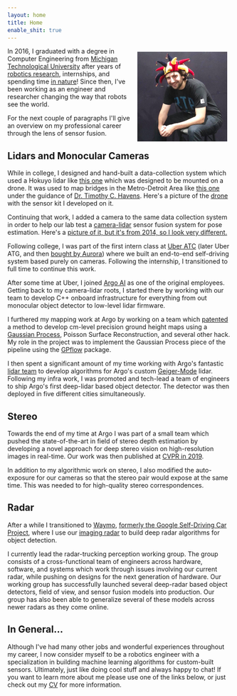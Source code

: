 ```yaml
---
layout: home
title: Home
enable_shit: true
---
```

<img style="float: right;padding:10px" src="/assets/funnyhat.jpg" width="40%">

In 2016, I graduated with a degree in Computer Engineering from [Michigan Technological University](https://www.mtu.edu/) after years of [robotics research](https://scholar.google.com/citations?user=E0nbCrYAAAAJ&hl=en), internships, and spending time [in nature](https://www.google.com/maps/place/Michigan+Technological+University/@47.0892921,-88.6100291,11.82z/data=!4m5!3m4!1s0x4d50c810d2807581:0x80d7ca9457d61ad5!8m2!3d47.1150259!4d-88.5452004)! Since then, I've been working as an engineer and researcher  changing the way that robots see the world.


For the next couple of paragraphs I'll give an overview on my professional career through the lens of sensor fusion.


## Lidars and Monocular Cameras
While in college, I designed and hand-built a data-collection system which used a Hokuyo lidar like [this one](https://acroname.com/store/lidar-scanner-r314-hokuyo-laser4?gclid=EAIaIQobChMIyZGAsYvr-QIVRjizAB2pqQy3EAQYBiABEgL4LfD_BwE) which was designed to be mounted on a drone. It was used to map bridges in the Metro-Detroit Area like [this one](https://mtri.org/mdot_uav.html) under the guidance of [Dr. Timothy C. Havens](https://www.mtu.edu/cs/department/people/faculty/havens/). Here's a picture of the [drone](https://www.mtu.edu/news/2018/12/leave-nothing-up-in-the-air-bridge-inspections-in-the-age-of-drones.html) with the sensor kit I developed on it.


Continuing that work, I added a camera to the same data collection system in order to help our lab test a [camera-lidar](https://asmedigitalcollection.asme.org/dynamicsystems/article-abstract/139/7/071002/395297/Heterogeneous-Multisensor-Fusion-for-Mobile) sensor fusion system for pose estimation. Here's a [picture of it, but it's from 2014, so I look very different.](https://www.flickr.com/photos/michigantechcoe/14477329427)


Following college, I was part of the first intern class at [Uber ATC](https://www.officelovin.com/2017/02/tour-ubers-advanced-technology-center/) (later Uber ATG, and then [bought by Aurora](https://investor.uber.com/news-events/news/press-release-details/2020/Aurora-is-acquiring-Ubers-self-driving-unit-Advanced-Technologies-Group-accelerating-development-of-the-Aurora-Driver/default.aspx)) where we built an end-to-end self-driving system based purely on cameras. Following the internship, I transitioned to full time to continue this work.


After some time at Uber, I joined [Argo AI](https://www.argo.ai/) as one of the original employees. Getting back to my camera-lidar roots, I started there by working with our team to develop C++ onboard infrastructure for everything from out monocular object detector to low-level lidar firmware.


I furthered my mapping work at Argo by working on a team which [patented](https://patents.google.com/patent/US11164369B2/en) a method to develop cm-level precision ground height maps using a [Gaussian Process](http://robotics.caltech.edu/wiki/images/8/8e/GPModelingTerrain.pdf), Poisson Surface Reconstruction, and several other hack. My role in the project was to implement the Gaussian Process piece of the pipeline using the [GPflow](https://github.com/GPflow/GPflow) package.


I then spent a significant amount of my time working with Argo's fantastic [lidar team](https://www.forbes.com/sites/samabuelsamid/2017/10/27/argo-ai-and-ford-double-down-on-lidar-acquire-princeton-lightwave/?sh=6a1555b3410a) to develop algorithms for Argo's custom [Geiger-Mode](https://www.argo.ai/company-news/breakthrough-new-lidar-technology-gives-argo-ai-the-edge-in-autonomous-delivery-and-ride-hail-services/) lidar. Following my infra work, I was promoted and tech-lead a team of engineers to ship Argo's first deep-lidar based object detector. The detector was then deployed in five different cities simultaneously.


## Stereo
Towards the end of my time at Argo I was part of a small team which pushed the state-of-the-art in field of stereo depth estimation by developing a novel approach for deep stereo vision on high-resolution images in real-time. Our work was then published at [CVPR in 2019](https://openaccess.thecvf.com/content_CVPR_2019/papers/Yang_Hierarchical_Deep_Stereo_Matching_on_High-Resolution_Images_CVPR_2019_paper.pdf).

 In addition to my algorithmic work on stereo, I also modified the auto-exposure for our cameras so that the stereo pair would expose at the same time. This was needed to for high-quality stereo correspondences.


## Radar
After a while I transitioned to [Waymo](https://waymo.com/), [formerly the Google Self-Driving Car Project](https://waymo.com/company/), where I use our [imaging radar](https://www.forbes.com/sites/bradtempleton/2021/11/15/waymos-new-imaging-radar-takes-them-through-san-francisco-fog/?sh=d07c3602937f) to build deep radar algorithms for object detection.

I currently lead the radar-trucking perception working group. The group consists of a cross-functional team of engineers across hardware, software, and systems which work through issues involving our current radar, while pushing on designs for the next generation of hardware.  Our working group has successfully launched several deep-radar based object detectors, field of view, and sensor fusion models into production. Our group has also been able to generalize several of these models across newer radars as they come online.


## In General...
Although I've had many other jobs and wonderful experiences throughout my career, I now consider myself to be a robotics engineer with a specialization in building machine learning algorithms for custom-built sensors. Ultimately, just like doing cool stuff and always happy to chat! If you want to learn more about me please use one of the links below, or just check out my [CV](/assets/ManelaCV.pdf) for more information.
